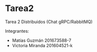 # Tarea2
Tarea 2 Distribuidos (Chat gRPC/RabbitMQ)

Integrantes:
- Matías Guzmán 201673588-7
- Victoria Miranda 201604521-k
